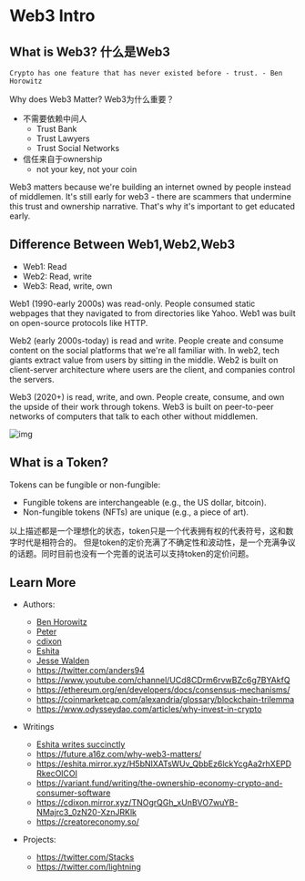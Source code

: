 # Web3 Intro

## What is Web3? 什么是Web3

```
Crypto has one feature that has never existed before - trust. - Ben Horowitz
```

Why does Web3 Matter? Web3为什么重要？

- 不需要依赖中间人
  * Trust Bank
  * Trust Lawyers
  * Trust Social Networks
- 信任来自于ownership
  * not your key, not your coin

Web3 matters because we're building an internet owned by people instead of middlemen.
It's still early for web3 - there are scammers that undermine this trust and ownership narrative. That's why it's important to get educated early.

## Difference Between Web1,Web2,Web3

- Web1: Read
- Web2: Read, write
- Web3: Read, write, own

Web1 (1990-early 2000s) was read-only. People consumed static webpages that they navigated to from directories like Yahoo. Web1 was built on open-source protocols like HTTP.

Web2 (early 2000s-today) is read and write. People create and consume content on the social platforms that we're all familiar with. In web2, tech giants extract value from users by sitting in the middle. Web2 is built on client-server architecture where users are the client, and companies control the servers. 

Web3 (2020+) is read, write, and own.  People create, consume, and own the upside of their work through tokens. Web3 is built on peer-to-peer networks of computers that talk to each other without middlemen.

![img](https://global-uploads.webflow.com/617702c73410810254ccd237/619e8894c81ca21ef156258b_Web%202%20vs.%20web%203.png)

## What is a Token?

Tokens can be fungible or non-fungible:

- Fungible tokens are interchangeable (e.g., the US dollar, bitcoin).
- Non-fungible tokens (NFTs) are unique (e.g., a piece of art).

以上描述都是一个理想化的状态，token只是一个代表拥有权的代表符号，这和数字时代是相符合的。
但是token的定价充满了不确定性和波动性，是一个充满争议的话题。同时目前也没有一个完善的说法可以支持token的定价问题。

## Learn More

- Authors:
   - [Ben Horowitz](https://www.youtube.com/watch?v=l7QdIQVTly0)
   - [Peter](https://twitter.com/petergyang)
   - [cdixon](https://twitter.com/cdixon)
   - [Eshita](https://twitter.com/eshita)
   - [Jesse Walden](https://twitter.com/jessewldn)
   - https://twitter.com/anders94
   - https://www.youtube.com/channel/UCd8CDrm6rvwBZc6g7BYAkfQ
   - https://ethereum.org/en/developers/docs/consensus-mechanisms/
   - https://coinmarketcap.com/alexandria/glossary/blockchain-trilemma
   - https://www.odysseydao.com/articles/why-invest-in-crypto

- Writings
   - [Eshita writes succinctly](https://eshita.mirror.xyz/H5bNIXATsWUv_QbbEz6lckYcgAa2rhXEPDRkecOlCOI)
   - https://future.a16z.com/why-web3-matters/
   - https://eshita.mirror.xyz/H5bNIXATsWUv_QbbEz6lckYcgAa2rhXEPDRkecOlCOI
   - https://variant.fund/writing/the-ownership-economy-crypto-and-consumer-software
   - https://cdixon.mirror.xyz/TNOgrQGh_xUnBVO7wuYB-NMajrc3_0zN20-XznJRKlk
   - https://creatoreconomy.so/
- Projects:
    - https://twitter.com/Stacks
    - https://twitter.com/lightning
